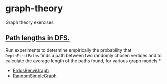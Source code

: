 # graph-theory
Graph theory exercises

## [Path lengths in DFS.](doc/GraphPathLengthDFS.md)
Run experiments to determine empirically the probability that `DepthFirstPaths` finds a path between two randomly chosen vertices and to calculate the average length of the paths found, for various graph models.*

* [ErdosRenyiGraph](./doc/GraphPathLengthDFS.md#erdosrenygraph)
* [RandomSimpleGraph](./doc/GraphPathLengthDFS.md#randomsimplegraph)
